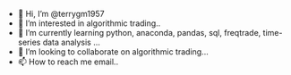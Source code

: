 - 👋 Hi, I’m @terrygm1957
- 👀 I’m interested in algorithmic trading..
- 🌱 I’m currently learning python, anaconda, pandas, sql, freqtrade, time-series data analysis ...
- 💞️ I’m looking to collaborate on algorithmic trading...
- 📫 How to reach me email..

<!---
terrygm1957/terrygm1957 is a ✨ special ✨ repository because its `README.md` (this file) appears on your GitHub profile.
You can click the Preview link to take a look at your changes.
--->
